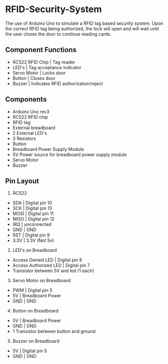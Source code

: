 # RFID-Security-System
The use of Arduino Uno to simulate a RFID tag based security system.
Upon the correct RFID tag being authorized, the lock will open and will wait until the user closes the door to continue reading cards.

## Component Functions
- RC522 RFID Chip | Tag reader
- LED's | Tag acceptance indicator
- Servo Motor | Locks door
- Button | Closes door
- Buzzer | Indicates RFID authorization/reject

## Components
- Arduino Uno rev3
- RC522 RFID chip
- RFID tag
- External breadboard
- 2 External LED's
- 3 Resistors
- Button
- Breadboard Power Supply Module
- 5V Power source for breadboard power supply module
- Servo Motor
- Buzzer

## Pin Layout
1. RC522
- SDA | Digital pin 10
- SCK | Digital pin 13
- MOSI | Digital pin 11
- MISO | Digital pin 12
- IRQ | unconnected
- GND | GND
- RST | Digital pin 9
- 3.3V | 3.3V (Not 5v)

2. LED's on Breadboard
- Access Denied LED | Digital pin 8
- Access Authorized LED | Digital pin 7
- Transistor between 5V and led (1 each)

3. Servo Motor on Breadboard
- PWM | Digital pin 5
- 5V |  Breadboard Power
- GND | GND

4. Button on Breadboard
- 5V | Breadboard Power
- GND | GND
- 1 Transistor between button and ground

5. Buzzer on Breadboard
- 5V | Digital pin 5
- GND | GND